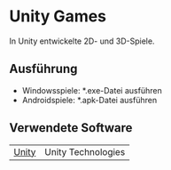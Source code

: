 # Unity Games

In Unity entwickelte 2D- und 3D-Spiele.

## Ausführung

- Windowsspiele: *.exe-Datei ausführen
- Androidspiele: *.apk-Datei ausführen

## Verwendete Software

<table>
  <tr>
    <td><a href="https://unity.com/de">Unity</a></td>
    <td>Unity Technologies</td>
  </tr>
</table>
